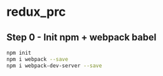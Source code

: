 # redux_prc

## Step 0 - Init npm + webpack babel
```bash
npm init
npm i webpack --save
npm i webpack-dev-server --save
```


